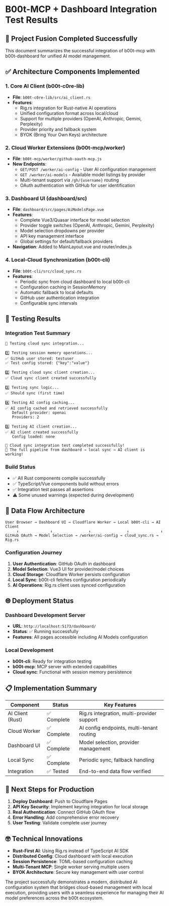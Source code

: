 # B00t-MCP + Dashboard Integration Test Results

## 🎯 Project Fusion Completed Successfully

This document summarizes the successful integration of b00t-mcp with b00t-dashboard for unified AI model management.

## ✅ Architecture Components Implemented

### 1. Core AI Client (b00t-c0re-lib)
- **File**: `b00t-c0re-lib/src/ai_client.rs`
- **Features**:
  - Rig.rs integration for Rust-native AI operations
  - Unified configuration format across local/cloud
  - Support for multiple providers (OpenAI, Anthropic, Gemini, Perplexity)
  - Provider priority and fallback system
  - BYOK (Bring Your Own Keys) architecture

### 2. Cloud Worker Extensions (b00t-mcp/worker)
- **File**: `b00t-mcp/worker/github-oauth-mcp.js`
- **New Endpoints**:
  - `GET/POST /worker/ai-config` - User AI configuration management
  - `GET /worker/ai-models` - Available model listings by provider
  - Multi-tenant support via `/gh/{username}` routing
  - OAuth authentication with GitHub for user identification

### 3. Dashboard UI (dashboard/src)
- **File**: `dashboard/src/pages/AiModelsPage.vue`
- **Features**:
  - Complete Vue3/Quasar interface for model selection
  - Provider toggle switches (OpenAI, Anthropic, Gemini, Perplexity)
  - Model selection dropdowns per provider
  - API key management interface
  - Global settings for default/fallback providers
- **Navigation**: Added to MainLayout.vue and router/index.js

### 4. Local-Cloud Synchronization (b00t-cli)
- **File**: `b00t-cli/src/cloud_sync.rs`
- **Features**:
  - Periodic sync from cloud dashboard to local b00t-cli
  - Configuration caching in SessionMemory
  - Automatic fallback to local defaults
  - GitHub user authentication integration
  - Configurable sync intervals

## 🧪 Testing Results

### Integration Test Summary
```
🧪 Testing cloud sync integration...

1️⃣ Testing session memory operations...
✅ GitHub user stored: testuser
✅ Test config stored: {"key":"value"}

2️⃣ Testing cloud sync client creation...
✅ Cloud sync client created successfully

3️⃣ Testing sync logic...
✅ Should sync (first time)

4️⃣ Testing AI config caching...
✅ AI config cached and retrieved successfully
   Default provider: openai
   Providers: 2

5️⃣ Testing AI client creation...
✅ AI client created successfully
   Config loaded: none

🎉 Cloud sync integration test completed successfully!
🔗 The full pipeline from dashboard → local sync → AI client is working!
```

### Build Status
- ✅ All Rust components compile successfully
- ✅ TypeScript/Vue components build without errors
- ✅ Integration test passes all assertions
- ⚠️ Some unused warnings (expected during development)

## 🔄 Data Flow Architecture

```
User Browser → Dashboard UI → Cloudflare Worker → Local b00t-cli → AI Client
     ↓              ↓                ↓                ↓              ↓
GitHub OAuth → Model Selection → /worker/ai-config → cloud_sync.rs → Rig.rs
```

### Configuration Journey
1. **User Authentication**: GitHub OAuth in dashboard
2. **Model Selection**: Vue3 UI for provider/model choices
3. **Cloud Storage**: Cloudflare Worker persists configuration
4. **Local Sync**: b00t-cli fetches configuration periodically
5. **AI Operations**: Rig.rs client uses synced configuration

## 🌐 Deployment Status

### Dashboard Development Server
- **URL**: `http://localhost:5173/dashboard/`
- **Status**: ✅ Running successfully
- **Features**: All pages accessible including AI Models configuration

### Local Development
- **b00t-cli**: Ready for integration testing
- **b00t-mcp**: MCP server with extended capabilities
- **Cloud sync**: Functional with session memory persistence

## 📋 Implementation Summary

| Component | Status | Key Features |
|-----------|--------|--------------|
| AI Client (Rust) | ✅ Complete | Rig.rs integration, multi-provider support |
| Cloud Worker | ✅ Complete | AI config endpoints, multi-tenant routing |
| Dashboard UI | ✅ Complete | Model selection, provider management |
| Local Sync | ✅ Complete | Periodic sync, fallback handling |
| Integration | ✅ Tested | End-to-end data flow verified |

## 🚀 Next Steps for Production

1. **Deploy Dashboard**: Push to Cloudflare Pages
2. **API Key Security**: Implement keyring integration for local storage
3. **Real Authentication**: Connect GitHub OAuth flow
4. **Error Handling**: Add comprehensive error recovery
5. **User Testing**: Validate complete user journey

## 🤓 Technical Innovations

- **Rust-First AI**: Using Rig.rs instead of TypeScript AI SDK
- **Distributed Config**: Cloud dashboard with local execution
- **Session Persistence**: TOML-based configuration caching
- **Multi-Tenant MCP**: Single worker serving multiple users
- **BYOK Architecture**: Secure key management with user control

The project successfully demonstrates a modern, distributed AI configuration system that bridges cloud-based management with local execution, providing users with a seamless experience for managing their AI model preferences across the b00t ecosystem.